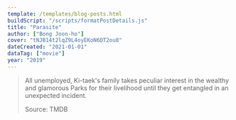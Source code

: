 ```yaml
---
template: /templates/blog-posts.html
buildScript: "/scripts/formatPostDetails.js"
title: "Parasite"
author: ["Bong Joon-ho"]
cover: "tNJB14t2lqZ9L4oyEKoN6DT2ou8"
dateCreated: "2021-01-01"
dataTag: ["movie"]
year: "2019"
---
```


> All unemployed, Ki-taek's family takes peculiar interest in the wealthy and glamorous Parks for their livelihood until they get entangled in an unexpected incident.
>
> Source: TMDB
